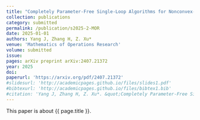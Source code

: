 ```yaml
---
title: "Completely Parameter-Free Single-Loop Algorithms for Nonconvex-Concave Minimax Problems"
collection: publications
category: submitted
permalink: /publication/s2025-2-MOR
date: 2025-01-01
authors: Yang J, Zhang H, Z. Xu*
venue: 'Mathematics of Operations Research'
volume: submitted
issue:
pages: arXiv preprint arXiv:2407.21372
year: 2025
doi:
paperurl: 'https://arxiv.org/pdf/2407.21372'
#slidesurl: 'http://academicpages.github.io/files/slides1.pdf'
#bibtexurl: 'http://academicpages.github.io/files/bibtex1.bib'
#citation: 'Yang J, Zhang H, Z. Xu*. &quot;Completely Parameter-Free Single-Loop Algorithms for Nonconvex-Concave Minimax Problems.&quot; <i>Mathematics of Operations Research</i>. submitted, arXiv preprint arXiv:2407.21372, 2025.'
---
```

This paper is about {{ page.title }}.
